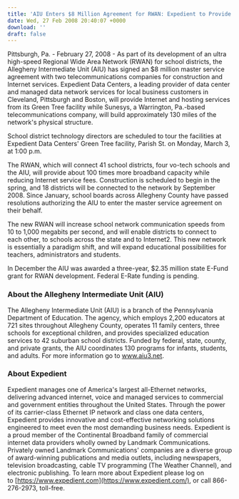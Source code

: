 ```yaml
---
title: 'AIU Enters $8 Million Agreement for RWAN: Expedient to Provide Internet and Hosting'
date: Wed, 27 Feb 2008 20:40:07 +0000
download: ''
draft: false
---
```


Pittsburgh, Pa. - February 27, 2008 - As part of its development of an ultra high-speed Regional Wide Area Network (RWAN) for school districts, the Allegheny Intermediate Unit (AIU) has signed an $8 million master service agreement with two telecommunications companies for construction and Internet services. Expedient Data Centers, a leading provider of data center and managed data network services for local business customers in Cleveland, Pittsburgh and Boston, will provide Internet and hosting services from its Green Tree facility while Sunesys, a Warrington, Pa.-based telecommunications company, will build approximately 130 miles of the network's physical structure.

School district technology directors are scheduled to tour the facilities at Expedient Data Centers' Green Tree facility, Parish St. on Monday, March 3, at 1:00 p.m.

The RWAN, which will connect 41 school districts, four vo-tech schools and the AIU, will provide about 100 times more broadband capacity while reducing Internet service fees. Construction is scheduled to begin in the spring, and 18 districts will be connected to the network by September 2008. Since January, school boards across Allegheny County have passed resolutions authorizing the AIU to enter the master service agreement on their behalf.

The new RWAN will increase school network communication speeds from 10 to 1,000 megabits per second, and will enable districts to connect to each other, to schools across the state and to Internet2. This new network is essentially a paradigm shift, and will expand educational possibilities for teachers, administrators and students.

In December the AIU was awarded a three-year, $2.35 million state E-Fund grant for RWAN development. Federal E-Rate funding is pending.

### About the Allegheny Intermediate Unit (AIU)

The Allegheny Intermediate Unit (AIU) is a branch of the Pennsylvania Department of Education. The agency, which employs 2,200 educators at 721 sites throughout Allegheny County, operates 11 family centers, three schools for exceptional children, and provides specialized education services to 42 suburban school districts. Funded by federal, state, county, and private grants, the AIU coordinates 130 programs for infants, students, and adults. For more information go to www.aiu3.net.

### About Expedient

Expedient manages one of America's largest all-Ethernet networks, delivering advanced internet, voice and managed services to commercial and government entities throughout the United States. Through the power of its carrier-class Ethernet IP network and class one data centers, Expedient provides innovative and cost-effective networking solutions engineered to meet even the most demanding business needs. Expedient is a proud member of the Continental Broadband family of commercial internet data providers wholly owned by Landmark Communications. Privately owned Landmark Communications' companies are a diverse group of award-winning publications and media outlets, including newspapers, television broadcasting, cable TV programming (The Weather Channel), and electronic publishing. To learn more about Expedient please log on to [https://www.expedient.com](https://www.expedient.com/), or call 866-276-2973, toll-free.